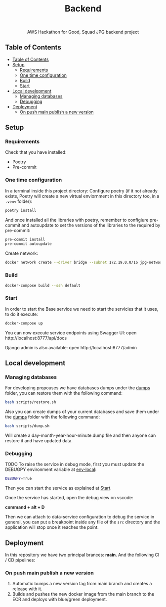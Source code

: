 <h1 align="center"> Backend  </h1> <br>

<p align="center">
  AWS Hackathon for Good, Squad JPG backend project
</p>


## Table of Contents
- [Table of Contents](#table-of-contents)
- [Setup](#setup)
  - [Requirements](#requirements)
  - [One time configuration](#one-time-configuration)
  - [Build](#build)
  - [Start](#start)
- [Local development](#local-development)
  - [Managing databases](#managing-databases)
  - [Debugging](#debugging)
- [Deployment](#deployment)
  - [On push main publish a new version](#on-push-main-publish-a-new-version)


## Setup

### Requirements

Check that you have installed:
* Poetry
* Pre-commit

### One time configuration


In a terminal inside this project directory:
Configure poetry (if it not already exists, Poetry will create a new virtual enviornment in this directory too, in a `.venv` folder):
```bash
poetry install
```
And once installed all the libraries with poetry, remember to configiure pre-commit and autoupdate to set the versions of the libraries to the required by pre-commit:
```bash
pre-commit install
pre-commit autoupdate
```
Create network:
```bash
docker network create --driver bridge --subnet 172.19.0.0/16 jpg-network > /dev/null 2>&1
```

### Build

```bash
docker-compose build --ssh default
```

### Start
In order to start the Base service we need to start the servicies that it uses, to do it execute:
```bash
docker-compose up
```
You can now execute service endpoints using Swagger UI: open http://localhost:8777/api/docs

Django admin is also available: open http://localhost:8777/admin


## Local development

### Managing databases
For developing propouses we have databases dumps under the [dumps](dumps) folder, you can restore them with the following command:
```bash
bash scripts/restore.sh
```

Also you can create dumps of your current databases and save them under the [dumps](dumps) folder with the following command:
```bash
bash scripts/dump.sh
```

Will create a day-month-year-hour-minute.dump file and then anyone can restore it and have updated data.

### Debugging
TODO
To raise the service in debug mode, first you must update the DEBUGPY environment variable at [env-local](env-local):
```bash
DEBUGPY=True
```
Then you can start the service as explained at [Start](###start).

Once the service has started, open the debug view on vscode:

<b>command + alt + D</b>

Then we can attach to data-service configuration to debug the service in general, you can put a breakpoint inside any file of the `src` directory and the application will stop once it reaches the point.

## Deployment

In this repository we have two principal brances: **main**.
And the following CI / CD pipelines:

### On push main publish a new version

1. Automatic bumps a new version tag from main branch and creates a release with it.
2. Builds and pushes the new docker image from the main branch to the ECR and deploys with blue/green deployment.
